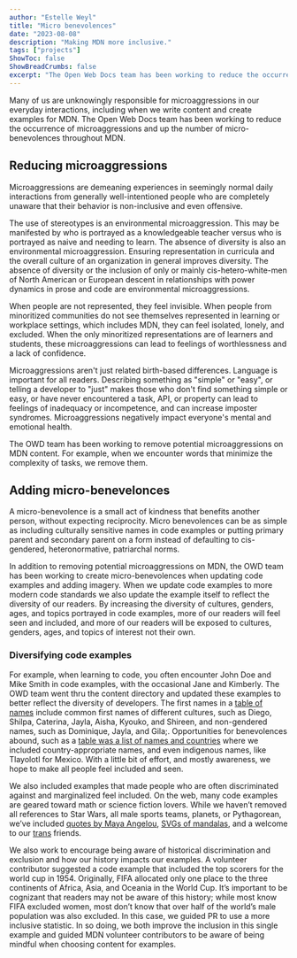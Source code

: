 ```yaml
---
author: "Estelle Weyl"
title: "Micro benevolences"
date: "2023-08-08"
description: "Making MDN more inclusive."
tags: ["projects"]
ShowToc: false
ShowBreadCrumbs: false
excerpt: "The Open Web Docs team has been working to reduce the occurrence of microaggressions and up the number of micro-benevolences throughout MDN."
---
```


Many of us are unknowingly responsible for microaggressions in our everyday interactions, including when we write content and create examples for MDN. The Open Web Docs team has been working to reduce the occurrence of microaggressions and up the number of micro-benevolences throughout MDN.

## Reducing microaggressions

Microaggressions are demeaning experiences in seemingly normal daily interactions from generally well-intentioned people who are completely unaware that their behavior is non-inclusive and even offensive.

The use of stereotypes is an environmental microaggression. This may be manifested by who is portrayed as a knowledgeable teacher versus who is portrayed as naive and needing to learn. The absence of diversity is also an environmental microaggression. Ensuring representation in curricula and the overall culture of an organization in general improves diversity. The absence of diversity or the inclusion of only or mainly cis-hetero-white-men of North American or European descent in relationships with power dynamics in prose and code are environmental microaggressions.

When people are not represented, they feel invisible. When people from minoritized communities do not see themselves represented in learning or workplace settings, which includes MDN, they can feel isolated, lonely, and excluded. When the only minoritized representations are of learners and students, these microaggressions can lead to feelings of worthlessness and a lack of confidence.

Microaggressions aren't just related birth-based differences. Language is important for all readers. Describing something as "simple" or "easy", or telling a developer to "just" makes those who don't find something simple or easy, or have never encountered a task, API, or property can lead to feelings of inadequacy or incompetence, and can increase imposter syndromes. Microaggressions negatively impact everyone's mental and emotional health.

The OWD team has been working to remove potential microaggressions on MDN content. For example, when we encounter words that minimize the complexity of tasks, we remove them.

## Adding micro-benevelonces

A micro-benevolence is a small act of kindness that benefits another person, without expecting reciprocity. Micro benevolences can be as simple as including culturally sensitive names in code examples or putting primary parent and secondary parent on a form instead of defaulting to cis-gendered, heteronormative, patriarchal norms.

In addition to removing potential microaggressions on MDN, the OWD team has been working to create micro-benevolences when updating code examples and adding imagery. When we update code examples to more modern code standards we also update the example itself to reflect the diversity of our readers. By increasing the diversity of cultures, genders, ages, and topics portrayed in code examples, more of our readers will feel seen and included, and more of our readers will be exposed to cultures, genders, ages, and topics of interest not their own.

### Diversifying code examples

For example, when learning to code, you often encounter John Doe and Mike Smith in code examples, with the occasional Jane and Kimberly.  The OWD team went thru the content directory and updated these examples to better reflect the diversity of developers. The first names in a [table of names](https://developer.mozilla.org/en-US/docs/Web/CSS/:nth-child) include common first names of different cultures, such as Diego, Shilpa, Caterina, Jayla, Aisha, Kyouko, and Shireen, and non-gendered names, such as Dominique, Jayla, and Gila;.  Opportunities for benevolences abound, such as a [table was a list of names and countries](https://developer.mozilla.org/en-US/docs/Web/CSS/:nth-child#using_of_selector_to_fix_striped_tables) where we included country-appropriate names, and even indigenous names, like Tlayolotl for Mexico.  With a little bit of effort, and mostly awareness, we hope to make all people feel included and seen.

We also included examples that made people who are often discriminated against and marginalized feel included. On the web, many code examples are geared toward math or science fiction lovers. While we haven’t removed all references to Star Wars, all male sports teams, planets, or Pythagorean, we’ve included [quotes by Maya Angelou](https://developer.mozilla.org/en-US/docs/Web/CSS/overflow), [SVGs of mandalas](https://developer.mozilla.org/en-US/docs/Web/CSS/Filter_Effects/Using_filter_effects#applying_repeated_filters), and a welcome to our [trans](https://developer.mozilla.org/en-US/docs/Web/CSS/box-shadow?retiredLocale=de#setting_zero_for_offset_and_blur) friends.

We also work to encourage being aware of historical discrimination and exclusion and how our history impacts our examples. A volunteer contributor suggested a code example that included the top scorers for the world cup in 1954. Originally, FIFA allocated only one place to the three continents of Africa, Asia, and Oceania in the World Cup. It’s important to be cognizant that readers may not be aware of this history; while most know FIFA excluded women, most don’t know that over half of the world’s male population was also excluded. In this case, we guided PR to use a more inclusive statistic. In so doing, we both improve the inclusion in this single example and guided MDN volunteer contributors to be aware of being mindful when choosing content for examples.
